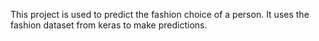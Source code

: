 This project is used to predict the fashion choice of a person.
It uses the fashion dataset from keras to make predictions.
